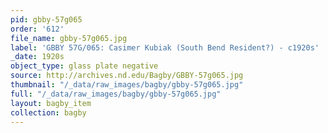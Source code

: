 ```yaml
---
pid: gbby-57g065
order: '612'
file_name: gbby-57g065.jpg
label: 'GBBY 57G/065: Casimer Kubiak (South Bend Resident?) - c1920s'
_date: 1920s
object_type: glass plate negative
source: http://archives.nd.edu/Bagby/GBBY-57g065.jpg
thumbnail: "/_data/raw_images/bagby/gbby-57g065.jpg"
full: "/_data/raw_images/bagby/gbby-57g065.jpg"
layout: bagby_item
collection: bagby
---
```

